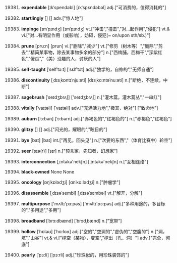 19381. **expendable**
[ɪkˈspendəbl]  [ɪkˈspɛndəbəl]
adj.["可消费的，值得消耗的"]  

19382. **startlingly**
[]  []
adv.["惊人地"]  

19383. **impinge**
[ɪmˈpɪndʒ]  [ɪmˈpɪndʒ]
vt.["冲击","撞击","对…起作用","侵犯"]  vt.& vi.["对…有明显作用（或影响），妨碍，侵犯(~ on/upon sth/sb.)"]  

19384. **prune**
[pru:n]  [prun]
vi.["删除","减少"]  vt.["修剪（树木等）","删除","剪去","精简某事物，除去某事物多余的部分"]  n.["西梅脯，西梅干","深紫红色","傻瓜","〈美〉没趣的人，讨厌的人"]  

19385. **self-taught**
[ˈselfˈtɔ:t]  [ˈsɛlfˈtɔt]
adj.["独学的，自修的","无师自通"]  

19386. **discontinuity**
[ˌdɪsˌkɒntɪˈnju:əti]  [dɪsˌkɑ:ntəˈnu:əti]
n.["断绝，不连续，中断"]  

19387. **sagebrush**
[ˈseɪdʒbrʌʃ]  ['seɪdʒbrʌʃ]
n.["灌木蒿，灌木蒿丛","一串红"]  

19388. **vitally**
[ˈvaɪtəli]  [ˈvaɪtəli]
adv.["充满活力地","极其，绝对"]  ["致命地"]  

19389. **auburn**
[ˈɔ:bən]  [ˈɔ:bərn]
adj.["赤褐色的","红褐色的"]  n.["赤褐色","红褐色"]  

19390. **glitzy**
[]  []
adj.["闪光的，耀眼的","眩目的"]  

19391. **bye**
[baɪ]  [baɪ]
int.["再见，回头见"]  n.["次要的东西","（体育比赛中）轮空"]  

19392. **seer**
[sɪə(r)]  [sɪr]
n.["预言家，先知者，幻想家"]  

19393. **interconnection**
[ˌɪntəkə'nekʃn]  [ˌɪntəkə'nekʃn]
n.["互相连络"]  

19394. **black-owned**
None
None

19395. **oncology**
[ɒŋˈkɒlədʒi]  [ɑnˈkɑ:lədʒi]
n.["肿瘤学"]  

19396. **disassemble**
[ˌdɪsəˈsembl]  [ˌdɪsəˈsɛmbəl]
vt.["解开，分解"]  

19397. **multipurpose**
['mʌltɪ'pɜ:pəs]  ['mʌltɪ'pɜ:pəs]
adj.["多种用途的，多目标的","多用途","多用"]  

19398. **broadband**
[ˈbrɔ:dbænd]  [ˈbrɔdˌbænd]
n.["宽带"]  

19399. **hollow**
[ˈhɒləʊ]  [ˈhɑ:loʊ]
adj.["空的","空洞的","虚伪的","空腹的"]  n.["洞，坑","山谷"]  vt.& vi.["挖空（某物），变空","挖出（孔、洞）"]  adv.["完全，彻底"]  

19400. **pearly**
[ˈpɜ:li]  [ˈpɜ:rli]
adj.["珍珠似的，用珍珠装饰的"]  

